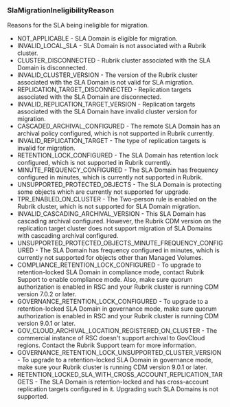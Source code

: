 ### SlaMigrationIneligibilityReason
Reasons for the SLA being ineligible for migration.

- NOT_APPLICABLE - SLA Domain is eligible for migration.
- INVALID_LOCAL_SLA - SLA Domain is not associated with a Rubrik cluster.
- CLUSTER_DISCONNECTED - Rubrik cluster associated with the SLA Domain is disconnected.
- INVALID_CLUSTER_VERSION - The version of the Rubrik cluster associated with the SLA Domain is not valid for SLA migration.
- REPLICATION_TARGET_DISCONNECTED - Replication targets associated with the SLA Domain are disconnected.
- INVALID_REPLICATION_TARGET_VERSION - Replication targets associated with the SLA Domain have invalid cluster version for migration.
- CASCADED_ARCHIVAL_CONFIGURED - The remote SLA Domain has an archival policy configured, which is not supported in Rubrik currently.
- INVALID_REPLICATION_TARGET - The type of replication targets is invalid for migration.
- RETENTION_LOCK_CONFIGURED - The SLA Domain has retention lock configured, which is not supported in Rubrik currently.
- MINUTE_FREQUENCY_CONFIGURED - The SLA Domain has frequency configured in minutes, which is currently not supported in Rubrik.
- UNSUPPORTED_PROTECTED_OBJECTS - The SLA Domain is protecting some objects which are currently not supported for upgrade.
- TPR_ENABLED_ON_CLUSTER - The Two-person rule is enabled on the Rubrik cluster, which is not supported for SLA Domain migration.
- INVALID_CASCADING_ARCHIVAL_VERSION - This SLA Domain has cascading archival configured. However, the Rubrik CDM version on the replication target cluster does not support migration of SLA Domains with cascading archival configured.
- UNSUPPORTED_PROTECTED_OBJECTS_MINUTE_FREQUENCY_CONFIGURED - The SLA Domain has frequency configured in minutes, which is currently not supported for objects other than Managed Volumes.
- COMPLIANCE_RETENTION_LOCK_CONFIGURED - To upgrade to retention-locked SLA Domain in compliance mode, contact Rubrik Support to enable compliance mode. Also, make sure quorum authorization is enabled in RSC and your Rubrik cluster is running CDM version 7.0.2 or later.
- GOVERNANCE_RETENTION_LOCK_CONFIGURED - To upgrade to a retention-locked SLA Domain in governance mode, make sure quorum authorization is enabled in RSC and your Rubrik cluster is running CDM version 9.0.1 or later.
- GOV_CLOUD_ARCHIVAL_LOCATION_REGISTERED_ON_CLUSTER - The commercial instance of RSC doesn't support archival to GovCloud regions. Contact the Rubrik Support team for more information.
- GOVERNANCE_RETENTION_LOCK_UNSUPPORTED_CLUSTER_VERSION - To upgrade to a retention-locked SLA Domain in governance mode, make sure your Rubrik cluster is running CDM version 9.0.1 or later.
- RETENTION_LOCKED_SLA_WITH_CROSS_ACCOUNT_REPLICATION_TARGETS - The SLA Domain is retention-locked and has cross-account replication targets configured in it. Upgrading such SLA Domains is not supported.
